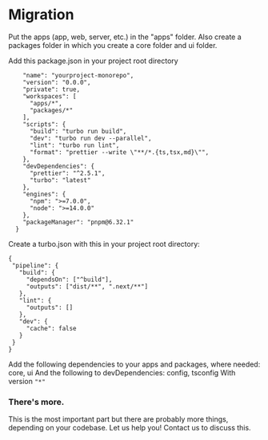 # Migration

Put the apps (app, web, server, etc.) in the "apps" folder.
Also create a packages folder in which you create a core folder and ui folder.

Add this package.json in your project root directory

```{
    "name": "yourproject-monorepo",
    "version": "0.0.0",
    "private": true,
    "workspaces": [
      "apps/*",
      "packages/*"
    ],
    "scripts": {
      "build": "turbo run build",
      "dev": "turbo run dev --parallel",
      "lint": "turbo run lint",
      "format": "prettier --write \"**/*.{ts,tsx,md}\"",
    },
    "devDependencies": {
      "prettier": "^2.5.1",
      "turbo": "latest"
    },
    "engines": {
      "npm": ">=7.0.0",
      "node": ">=14.0.0"
    },
    "packageManager": "pnpm@6.32.1"
  }
```

Create a turbo.json with this in your project root directory:

```
{
 "pipeline": {
   "build": {
     "dependsOn": ["^build"],
     "outputs": ["dist/**", ".next/**"]
   },
   "lint": {
     "outputs": []
   },
   "dev": {
     "cache": false
   }
 }
}
```

Add the following dependencies to your apps and packages, where needed: core, ui
And the following to devDependencies: config, tsconfig
With version `"*"`

### There's more.

This is the most important part but there are probably more things, depending on your codebase. Let us help you! Contact us to discuss this.
